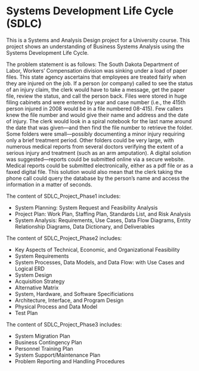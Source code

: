 # Systems Development Life Cycle (SDLC)

This is a Systems and Analysis Design project for a University course.  This project shows an understanding of Business Systems Analysis using the Systems Development Life Cycle.

The problem statement is as follows:  The South Dakota Department of Labor, Workers’ Compensation division was sinking under a load of paper files.  This state agency ascertains that employees are treated fairly when they are injured on the job.  If a person (or company) called to see the status of an injury claim, the clerk would have to take a message, get the paper file, review the status, and call the person back.  Files were stored in huge filing cabinets and were entered by year and case number (i.e., the 415th person injured in 2008 would be in a file numbered 08-415).  Few callers knew the file number and would give their name and address and the date of injury.  The clerk would look in a spiral notebook for the last name around the date that was given—and then find the file number to retrieve the folder.  Some folders were small—possibly documenting a minor injury requiring only a brief treatment period.  Other folders could be very large, with numerous medical reports from several doctors verifying the extent of a serious injury and treatment (such as an arm amputation).  A digital solution was suggested—reports could be submitted online via a secure website.  Medical reports could be submitted electronically, either as a pdf file or as a faxed digital file.  This solution would also mean that the clerk taking the phone call could query the database by the person’s name and access the information in a matter of seconds.

The content of SDLC_Project_Phase1 includes:
- System Planning: System Request and Feasibility Analysis
- Project Plan: Work Plan, Staffing Plan, Standards List, and Risk Analysis
- System Analysis: Requirements, Use Cases, Data Flow Diagrams, Entity Relationship Diagrams, Data Dictionary, and Deliverables

The content of SDLC_Project_Phase2 includes:
- Key Aspects of Technical, Economic, and Organizational Feasibility
- System Requirements
- System Processes, Data Models, and Data Flow: with Use Cases and Logical ERD
- System Design
- Acquisition Strategy
- Alternative Matrix
- System, Hardware, and Software Specificiations
- Architecture, Interface, and Program Design
- Physical Process and Data Model
- Test Plan

The content of SDLC_Project_Phase3 includes:
- System Migration Plan
- Business Contingency Plan
- Personnel Training Plan
- System Support/Maintenance Plan
- Problem Reporting and Handling Procedures
